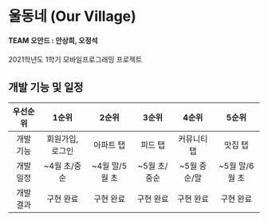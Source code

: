 # 울동네 (Our Village)

#### TEAM 오안드 : 안상희, 오정석

2021학년도 1학기 모바일프로그래밍 프로젝트

## 개발 기능 및 일정

|우선순위|1순위|2순위|3순위|4순위|5순위|
|:---:|:---:|:---:|:---:|:---:|:---:|
|개발 기능|회원가입, 로그인|아파트 탭|피드 탭|커뮤니티 탭|맛집 탭|
|개발 일정|~4월 초/중순|~4월 말/5월 초|~5월 초/중순|~5월 중순/말|~5월 말/6월 초|
|개발 결과|구현 완료|구현 완료|구현 완료|구현 완료|구현 완료|
